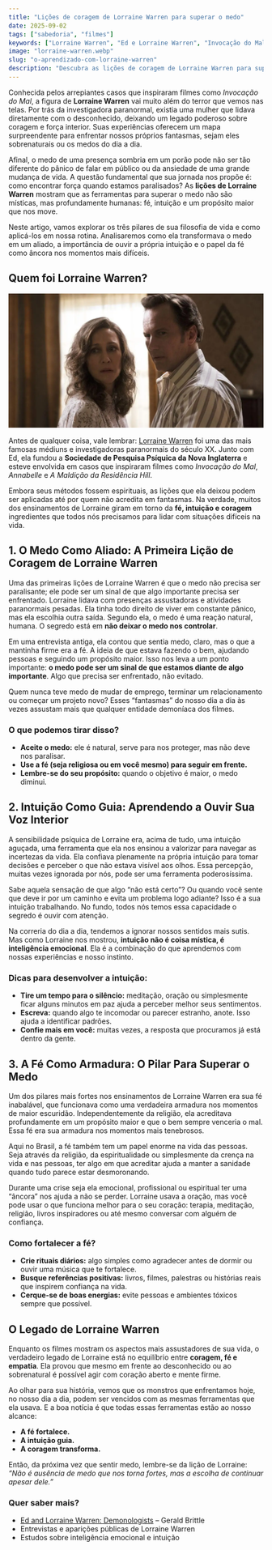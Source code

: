 ```yaml
---
title: "Lições de coragem de Lorraine Warren para superar o medo"
date: 2025-09-02
tags: ["sabedoria", "filmes"]
keywords: ["Lorraine Warren", "Ed e Lorraine Warren", "Invocação do Mal"]
image: "lorraine-warren.webp"
slug: "o-aprendizado-com-lorraine-warren"
description: "Descubra as lições de coragem de Lorraine Warren para superar o medo. Use a fé e a intuição como suas maiores armas!"
---
```


Conhecida pelos arrepiantes casos que inspiraram filmes como _Invocação do Mal_, a figura de **Lorraine Warren** vai muito além do terror que vemos nas telas. Por trás da investigadora paranormal, existia uma mulher que lidava diretamente com o desconhecido, deixando um legado poderoso sobre coragem e força interior. Suas experiências oferecem um mapa surpreendente para enfrentar nossos próprios fantasmas, sejam eles sobrenaturais ou os medos do dia a dia.

Afinal, o medo de uma presença sombria em um porão pode não ser tão diferente do pânico de falar em público ou da ansiedade de uma grande mudança de vida. A questão fundamental que sua jornada nos propõe é: como encontrar força quando estamos paralisados? As **lições de Lorraine Warren** mostram que as ferramentas para superar o medo não são místicas, mas profundamente humanas: fé, intuição e um propósito maior que nos move.

Neste artigo, vamos explorar os três pilares de sua filosofia de vida e como aplicá-los em nossa rotina. Analisaremos como ela transformava o medo em um aliado, a importância de ouvir a própria intuição e o papel da fé como âncora nos momentos mais difíceis.

## Quem foi Lorraine Warren?

![ed-lorraine](ed-lorraine.webp)

Antes de qualquer coisa, vale lembrar: [Lorraine Warren](https://en.wikipedia.org/wiki/Ed_and_Lorraine_Warren) foi uma das mais famosas médiuns e investigadoras paranormais do século XX. Junto com Ed, ela fundou a **Sociedade de Pesquisa Psíquica da Nova Inglaterra** e esteve envolvida em casos que inspiraram filmes como _Invocação do Mal_, _Annabelle_ e _A Maldição da Residência Hill_.

Embora seus métodos fossem espirituais, as lições que ela deixou podem ser aplicadas até por quem não acredita em fantasmas. Na verdade, muitos dos ensinamentos de Lorraine giram em torno da **fé, intuição e coragem** ingredientes que todos nós precisamos para lidar com situações difíceis na vida.

## 1. O Medo Como Aliado: A Primeira Lição de Coragem de Lorraine Warren

Uma das primeiras lições de Lorraine Warren é que o medo não precisa ser paralisante; ele pode ser um sinal de que algo importante precisa ser enfrentado. Lorraine lidava com presenças assustadoras e atividades paranormais pesadas. Ela tinha todo direito de viver em constante pânico, mas ela escolhia outra saída. Segundo ela, o medo é uma reação natural, humana. O segredo está em **não deixar o medo nos controlar**.

Em uma entrevista antiga, ela contou que sentia medo, claro, mas o que a mantinha firme era a fé. A ideia de que estava fazendo o bem, ajudando pessoas e seguindo um propósito maior. Isso nos leva a um ponto importante: **o medo pode ser um sinal de que estamos diante de algo importante**. Algo que precisa ser enfrentado, não evitado.

Quem nunca teve medo de mudar de emprego, terminar um relacionamento ou começar um projeto novo? Esses “fantasmas” do nosso dia a dia às vezes assustam mais que qualquer entidade demoníaca dos filmes.

### O que podemos tirar disso?

*   **Aceite o medo:** ele é natural, serve para nos proteger, mas não deve nos paralisar.
*   **Use a fé (seja religiosa ou em você mesmo) para seguir em frente.**
*   **Lembre-se do seu propósito:** quando o objetivo é maior, o medo diminui.

## 2. Intuição Como Guia: Aprendendo a Ouvir Sua Voz Interior

A sensibilidade psíquica de Lorraine era, acima de tudo, uma intuição aguçada, uma ferramenta que ela nos ensinou a valorizar para navegar as incertezas da vida. Ela confiava plenamente na própria intuição para tomar decisões e perceber o que não estava visível aos olhos. Essa percepção, muitas vezes ignorada por nós, pode ser uma ferramenta poderosíssima.

Sabe aquela sensação de que algo “não está certo”? Ou quando você sente que deve ir por um caminho e evita um problema logo adiante? Isso é a sua intuição trabalhando. No fundo, todos nós temos essa capacidade o segredo é ouvir com atenção.

Na correria do dia a dia, tendemos a ignorar nossos sentidos mais sutis. Mas como Lorraine nos mostrou, **intuição não é coisa mística, é inteligência emocional**. Ela é a combinação do que aprendemos com nossas experiências e nosso instinto.

### Dicas para desenvolver a intuição:

*   **Tire um tempo para o silêncio:** meditação, oração ou simplesmente ficar alguns minutos em paz ajuda a perceber melhor seus sentimentos.
*   **Escreva:** quando algo te incomodar ou parecer estranho, anote. Isso ajuda a identificar padrões.
*   **Confie mais em você:** muitas vezes, a resposta que procuramos já está dentro da gente.

## 3. A Fé Como Armadura: O Pilar Para Superar o Medo

Um dos pilares mais fortes nos ensinamentos de Lorraine Warren era sua fé inabalável, que funcionava como uma verdadeira armadura nos momentos de maior escuridão. Independentemente da religião, ela acreditava profundamente em um propósito maior e que o bem sempre venceria o mal. Essa fé era sua armadura nos momentos mais tenebrosos.

Aqui no Brasil, a fé também tem um papel enorme na vida das pessoas. Seja através da religião, da espiritualidade ou simplesmente da crença na vida e nas pessoas, ter algo em que acreditar ajuda a manter a sanidade quando tudo parece estar desmoronando.

Durante uma crise seja ela emocional, profissional ou espiritual ter uma “âncora” nos ajuda a não se perder. Lorraine usava a oração, mas você pode usar o que funciona melhor para o seu coração: terapia, meditação, religião, livros inspiradores ou até mesmo conversar com alguém de confiança.

### Como fortalecer a fé?

*   **Crie rituais diários:** algo simples como agradecer antes de dormir ou ouvir uma música que te fortalece.
*   **Busque referências positivas:** livros, filmes, palestras ou histórias reais que inspirem confiança na vida.
*   **Cerque-se de boas energias:** evite pessoas e ambientes tóxicos sempre que possível.

## O Legado de Lorraine Warren

Enquanto os filmes mostram os aspectos mais assustadores de sua vida, o verdadeiro legado de Lorraine está no equilíbrio entre **coragem, fé e empatia**. Ela provou que mesmo em frente ao desconhecido ou ao sobrenatural é possível agir com coração aberto e mente firme.

Ao olhar para sua história, vemos que os monstros que enfrentamos hoje, no nosso dia a dia, podem ser vencidos com as mesmas ferramentas que ela usava. E a boa notícia é que todas essas ferramentas estão ao nosso alcance:

*   **A fé fortalece.**
*   **A intuição guia.**
*   **A coragem transforma.**

Então, da próxima vez que sentir medo, lembre-se da lição de Lorraine: _“Não é ausência de medo que nos torna fortes, mas a escolha de continuar apesar dele.”_

### Quer saber mais?

*   [Ed and Lorraine Warren: Demonologists](https://bit.ly/4g2eieZ) – Gerald Brittle
*   Entrevistas e aparições públicas de Lorraine Warren
*   Estudos sobre inteligência emocional e intuição